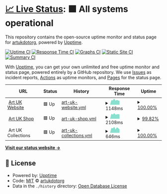 # [📈 Live Status](https://artukdotorg.github.io/uptime): <!--live status--> **🟩 All systems operational**

This repository contains the open-source uptime monitor and status page for [artukdotorg](https://artukdotorg.github.io/uptime), powered by [Upptime](https://github.com/upptime/upptime).

[![Uptime CI](https://github.com/artukdotorg/uptime/workflows/Uptime%20CI/badge.svg)](https://github.com/artukdotorg/uptime/actions?query=workflow%3A%22Uptime+CI%22)
[![Response Time CI](https://github.com/artukdotorg/uptime/workflows/Response%20Time%20CI/badge.svg)](https://github.com/artukdotorg/uptime/actions?query=workflow%3A%22Response+Time+CI%22)
[![Graphs CI](https://github.com/artukdotorg/uptime/workflows/Graphs%20CI/badge.svg)](https://github.com/artukdotorg/uptime/actions?query=workflow%3A%22Graphs+CI%22)
[![Static Site CI](https://github.com/artukdotorg/uptime/workflows/Static%20Site%20CI/badge.svg)](https://github.com/artukdotorg/uptime/actions?query=workflow%3A%22Static+Site+CI%22)
[![Summary CI](https://github.com/artukdotorg/uptime/workflows/Summary%20CI/badge.svg)](https://github.com/artukdotorg/uptime/actions?query=workflow%3A%22Summary+CI%22)

With [Upptime](https://upptime.js.org), you can get your own unlimited and free uptime monitor and status page, powered entirely by a GitHub repository. We use [Issues](https://github.com/artukdotorg/uptime/issues) as incident reports, [Actions](https://github.com/artukdotorg/uptime/actions) as uptime monitors, and [Pages](https://artukdotorg.github.io/uptime) for the status page.

<!--start: status pages-->
<!-- This summary is generated by Upptime (https://github.com/upptime/upptime) -->
<!-- Do not edit this manually, your changes will be overwritten -->
<!-- prettier-ignore -->
| URL | Status | History | Response Time | Uptime |
| --- | ------ | ------- | ------------- | ------ |
| <img alt="" src="https://icons.duckduckgo.com/ip3/artuk.org.ico" height="13"> [Art UK Website](https://artuk.org) | 🟩 Up | [art-uk-website.yml](https://github.com/artukdotorg/uptime/commits/HEAD/history/art-uk-website.yml) | <details><summary><img alt="Response time graph" src="./graphs/art-uk-website/response-time-week.png" height="20"> 1148ms</summary><br><a href="https://uptime.artuk.org/history/art-uk-website"><img alt="Response time 1259" src="https://img.shields.io/endpoint?url=https%3A%2F%2Fraw.githubusercontent.com%2Fartukdotorg%2Fuptime%2FHEAD%2Fapi%2Fart-uk-website%2Fresponse-time.json"></a><br><a href="https://uptime.artuk.org/history/art-uk-website"><img alt="24-hour response time 1006" src="https://img.shields.io/endpoint?url=https%3A%2F%2Fraw.githubusercontent.com%2Fartukdotorg%2Fuptime%2FHEAD%2Fapi%2Fart-uk-website%2Fresponse-time-day.json"></a><br><a href="https://uptime.artuk.org/history/art-uk-website"><img alt="7-day response time 1148" src="https://img.shields.io/endpoint?url=https%3A%2F%2Fraw.githubusercontent.com%2Fartukdotorg%2Fuptime%2FHEAD%2Fapi%2Fart-uk-website%2Fresponse-time-week.json"></a><br><a href="https://uptime.artuk.org/history/art-uk-website"><img alt="30-day response time 1218" src="https://img.shields.io/endpoint?url=https%3A%2F%2Fraw.githubusercontent.com%2Fartukdotorg%2Fuptime%2FHEAD%2Fapi%2Fart-uk-website%2Fresponse-time-month.json"></a><br><a href="https://uptime.artuk.org/history/art-uk-website"><img alt="1-year response time 1259" src="https://img.shields.io/endpoint?url=https%3A%2F%2Fraw.githubusercontent.com%2Fartukdotorg%2Fuptime%2FHEAD%2Fapi%2Fart-uk-website%2Fresponse-time-year.json"></a></details> | <details><summary><a href="https://uptime.artuk.org/history/art-uk-website">100.00%</a></summary><a href="https://uptime.artuk.org/history/art-uk-website"><img alt="All-time uptime 100.00%" src="https://img.shields.io/endpoint?url=https%3A%2F%2Fraw.githubusercontent.com%2Fartukdotorg%2Fuptime%2FHEAD%2Fapi%2Fart-uk-website%2Fuptime.json"></a><br><a href="https://uptime.artuk.org/history/art-uk-website"><img alt="24-hour uptime 100.00%" src="https://img.shields.io/endpoint?url=https%3A%2F%2Fraw.githubusercontent.com%2Fartukdotorg%2Fuptime%2FHEAD%2Fapi%2Fart-uk-website%2Fuptime-day.json"></a><br><a href="https://uptime.artuk.org/history/art-uk-website"><img alt="7-day uptime 100.00%" src="https://img.shields.io/endpoint?url=https%3A%2F%2Fraw.githubusercontent.com%2Fartukdotorg%2Fuptime%2FHEAD%2Fapi%2Fart-uk-website%2Fuptime-week.json"></a><br><a href="https://uptime.artuk.org/history/art-uk-website"><img alt="30-day uptime 100.00%" src="https://img.shields.io/endpoint?url=https%3A%2F%2Fraw.githubusercontent.com%2Fartukdotorg%2Fuptime%2FHEAD%2Fapi%2Fart-uk-website%2Fuptime-month.json"></a><br><a href="https://uptime.artuk.org/history/art-uk-website"><img alt="1-year uptime 100.00%" src="https://img.shields.io/endpoint?url=https%3A%2F%2Fraw.githubusercontent.com%2Fartukdotorg%2Fuptime%2FHEAD%2Fapi%2Fart-uk-website%2Fuptime-year.json"></a></details>
| <img alt="" src="https://icons.duckduckgo.com/ip3/shop.artuk.org.ico" height="13"> [Art UK Shop](https://shop.artuk.org) | 🟩 Up | [art-uk-shop.yml](https://github.com/artukdotorg/uptime/commits/HEAD/history/art-uk-shop.yml) | <details><summary><img alt="Response time graph" src="./graphs/art-uk-shop/response-time-week.png" height="20"> 2108ms</summary><br><a href="https://uptime.artuk.org/history/art-uk-shop"><img alt="Response time 2077" src="https://img.shields.io/endpoint?url=https%3A%2F%2Fraw.githubusercontent.com%2Fartukdotorg%2Fuptime%2FHEAD%2Fapi%2Fart-uk-shop%2Fresponse-time.json"></a><br><a href="https://uptime.artuk.org/history/art-uk-shop"><img alt="24-hour response time 1859" src="https://img.shields.io/endpoint?url=https%3A%2F%2Fraw.githubusercontent.com%2Fartukdotorg%2Fuptime%2FHEAD%2Fapi%2Fart-uk-shop%2Fresponse-time-day.json"></a><br><a href="https://uptime.artuk.org/history/art-uk-shop"><img alt="7-day response time 2108" src="https://img.shields.io/endpoint?url=https%3A%2F%2Fraw.githubusercontent.com%2Fartukdotorg%2Fuptime%2FHEAD%2Fapi%2Fart-uk-shop%2Fresponse-time-week.json"></a><br><a href="https://uptime.artuk.org/history/art-uk-shop"><img alt="30-day response time 2138" src="https://img.shields.io/endpoint?url=https%3A%2F%2Fraw.githubusercontent.com%2Fartukdotorg%2Fuptime%2FHEAD%2Fapi%2Fart-uk-shop%2Fresponse-time-month.json"></a><br><a href="https://uptime.artuk.org/history/art-uk-shop"><img alt="1-year response time 2077" src="https://img.shields.io/endpoint?url=https%3A%2F%2Fraw.githubusercontent.com%2Fartukdotorg%2Fuptime%2FHEAD%2Fapi%2Fart-uk-shop%2Fresponse-time-year.json"></a></details> | <details><summary><a href="https://uptime.artuk.org/history/art-uk-shop">99.82%</a></summary><a href="https://uptime.artuk.org/history/art-uk-shop"><img alt="All-time uptime 99.84%" src="https://img.shields.io/endpoint?url=https%3A%2F%2Fraw.githubusercontent.com%2Fartukdotorg%2Fuptime%2FHEAD%2Fapi%2Fart-uk-shop%2Fuptime.json"></a><br><a href="https://uptime.artuk.org/history/art-uk-shop"><img alt="24-hour uptime 98.75%" src="https://img.shields.io/endpoint?url=https%3A%2F%2Fraw.githubusercontent.com%2Fartukdotorg%2Fuptime%2FHEAD%2Fapi%2Fart-uk-shop%2Fuptime-day.json"></a><br><a href="https://uptime.artuk.org/history/art-uk-shop"><img alt="7-day uptime 99.82%" src="https://img.shields.io/endpoint?url=https%3A%2F%2Fraw.githubusercontent.com%2Fartukdotorg%2Fuptime%2FHEAD%2Fapi%2Fart-uk-shop%2Fuptime-week.json"></a><br><a href="https://uptime.artuk.org/history/art-uk-shop"><img alt="30-day uptime 99.08%" src="https://img.shields.io/endpoint?url=https%3A%2F%2Fraw.githubusercontent.com%2Fartukdotorg%2Fuptime%2FHEAD%2Fapi%2Fart-uk-shop%2Fuptime-month.json"></a><br><a href="https://uptime.artuk.org/history/art-uk-shop"><img alt="1-year uptime 99.84%" src="https://img.shields.io/endpoint?url=https%3A%2F%2Fraw.githubusercontent.com%2Fartukdotorg%2Fuptime%2FHEAD%2Fapi%2Fart-uk-shop%2Fuptime-year.json"></a></details>
| <img alt="" src="https://icons.duckduckgo.com/ip3/null.ico" height="13"> Art UK Collections | 🟩 Up | [art-uk-collections.yml](https://github.com/artukdotorg/uptime/commits/HEAD/history/art-uk-collections.yml) | <details><summary><img alt="Response time graph" src="./graphs/art-uk-collections/response-time-week.png" height="20"> 646ms</summary><br><a href="https://uptime.artuk.org/history/art-uk-collections"><img alt="Response time 1376" src="https://img.shields.io/endpoint?url=https%3A%2F%2Fraw.githubusercontent.com%2Fartukdotorg%2Fuptime%2FHEAD%2Fapi%2Fart-uk-collections%2Fresponse-time.json"></a><br><a href="https://uptime.artuk.org/history/art-uk-collections"><img alt="24-hour response time 493" src="https://img.shields.io/endpoint?url=https%3A%2F%2Fraw.githubusercontent.com%2Fartukdotorg%2Fuptime%2FHEAD%2Fapi%2Fart-uk-collections%2Fresponse-time-day.json"></a><br><a href="https://uptime.artuk.org/history/art-uk-collections"><img alt="7-day response time 646" src="https://img.shields.io/endpoint?url=https%3A%2F%2Fraw.githubusercontent.com%2Fartukdotorg%2Fuptime%2FHEAD%2Fapi%2Fart-uk-collections%2Fresponse-time-week.json"></a><br><a href="https://uptime.artuk.org/history/art-uk-collections"><img alt="30-day response time 602" src="https://img.shields.io/endpoint?url=https%3A%2F%2Fraw.githubusercontent.com%2Fartukdotorg%2Fuptime%2FHEAD%2Fapi%2Fart-uk-collections%2Fresponse-time-month.json"></a><br><a href="https://uptime.artuk.org/history/art-uk-collections"><img alt="1-year response time 1376" src="https://img.shields.io/endpoint?url=https%3A%2F%2Fraw.githubusercontent.com%2Fartukdotorg%2Fuptime%2FHEAD%2Fapi%2Fart-uk-collections%2Fresponse-time-year.json"></a></details> | <details><summary><a href="https://uptime.artuk.org/history/art-uk-collections">100.00%</a></summary><a href="https://uptime.artuk.org/history/art-uk-collections"><img alt="All-time uptime 99.94%" src="https://img.shields.io/endpoint?url=https%3A%2F%2Fraw.githubusercontent.com%2Fartukdotorg%2Fuptime%2FHEAD%2Fapi%2Fart-uk-collections%2Fuptime.json"></a><br><a href="https://uptime.artuk.org/history/art-uk-collections"><img alt="24-hour uptime 100.00%" src="https://img.shields.io/endpoint?url=https%3A%2F%2Fraw.githubusercontent.com%2Fartukdotorg%2Fuptime%2FHEAD%2Fapi%2Fart-uk-collections%2Fuptime-day.json"></a><br><a href="https://uptime.artuk.org/history/art-uk-collections"><img alt="7-day uptime 100.00%" src="https://img.shields.io/endpoint?url=https%3A%2F%2Fraw.githubusercontent.com%2Fartukdotorg%2Fuptime%2FHEAD%2Fapi%2Fart-uk-collections%2Fuptime-week.json"></a><br><a href="https://uptime.artuk.org/history/art-uk-collections"><img alt="30-day uptime 100.00%" src="https://img.shields.io/endpoint?url=https%3A%2F%2Fraw.githubusercontent.com%2Fartukdotorg%2Fuptime%2FHEAD%2Fapi%2Fart-uk-collections%2Fuptime-month.json"></a><br><a href="https://uptime.artuk.org/history/art-uk-collections"><img alt="1-year uptime 99.94%" src="https://img.shields.io/endpoint?url=https%3A%2F%2Fraw.githubusercontent.com%2Fartukdotorg%2Fuptime%2FHEAD%2Fapi%2Fart-uk-collections%2Fuptime-year.json"></a></details>

<!--end: status pages-->

[**Visit our status website →**](https://artukdotorg.github.io/uptime)

## 📄 License

- Powered by: [Upptime](https://github.com/upptime/upptime)
- Code: [MIT](./LICENSE) © [artukdotorg](https://artukdotorg.github.io/uptime)
- Data in the `./history` directory: [Open Database License](https://opendatacommons.org/licenses/odbl/1-0/)
